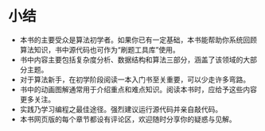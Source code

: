 # 小结

- 本书的主要受众是算法初学者。如果你已有一定基础，本书能帮助你系统回顾算法知识，书中源代码也可作为“刷题工具库”使用。
- 书中内容主要包括复杂度分析、数据结构和算法三部分，涵盖了该领域的大部分主题。
- 对于算法新手，在初学阶段阅读一本入门书至关重要，可以少走许多弯路。
- 书中的动画图解通常用于介绍重点和难点知识。阅读本书时，应给予这些内容更多关注。
- 实践乃学习编程之最佳途径。强烈建议运行源代码并亲自敲代码。
- 本书网页版的每个章节都设有评论区，欢迎随时分享你的疑惑与见解。

